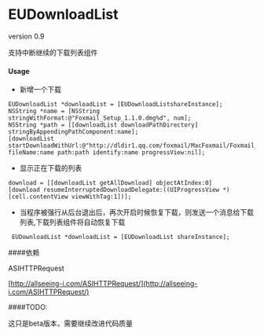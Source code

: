 # EUDownloadList
version 0.9 

支持中断继续的下载列表组件


#### Usage

- 新增一个下载 

```
EUDownloadList *downloadList = [EUDownloadListshareInstance];
NSString *name = [NSString stringWithFormat:@"Foxmail_Setup_1.1.0.dmg%d", num];
NSString *path = [[downloadList downloadPathDirectory] stringByAppendingPathComponent:name];
[downloadList startDownloadWithUrl:@"http://dldir1.qq.com/foxmail/MacFoxmail/Foxmail_Setup_1.1.0.dmg" fileName:name path:path identify:name progressView:nil];
 ```
 
- 显示正在下载的列表
 
```
download = [[downloadList getAllDownload] objectAtIndex:0]
[download resumeInterruptedDownloadDelegate:((UIProgressView *)[cell.contentView viewWithTag:1])];
 ```
 
- 当程序被强行从后台退出后，再次开启时候恢复下载，则发送一个消息给下载列表,下载列表组件将自动恢复下载 

```
 EUDownloadList *downloadList = [EUDownloadList shareInstance];
```

####依赖

ASIHTTPRequest  

[http://allseeing-i.com/ASIHTTPRequest/](http://allseeing-i.com/ASIHTTPRequest/)

####TODO:

这只是beta版本，需要继续改进代码质量